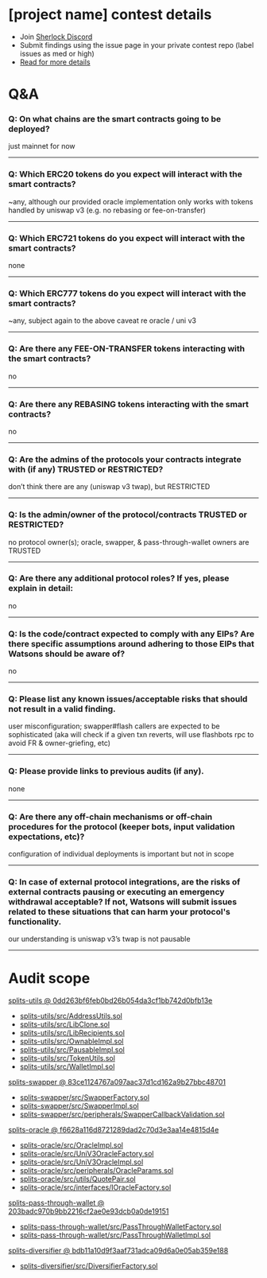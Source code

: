 
# [project name] contest details

- Join [Sherlock Discord](https://discord.gg/MABEWyASkp)
- Submit findings using the issue page in your private contest repo (label issues as med or high)
- [Read for more details](https://docs.sherlock.xyz/audits/watsons)

# Q&A

### Q: On what chains are the smart contracts going to be deployed?
 just mainnet for now
___

### Q: Which ERC20 tokens do you expect will interact with the smart contracts? 
 ~any, although our provided oracle implementation only works with tokens handled by uniswap v3 (e.g. no rebasing or fee-on-transfer)
___

### Q: Which ERC721 tokens do you expect will interact with the smart contracts? 
 none
___

### Q: Which ERC777 tokens do you expect will interact with the smart contracts? 
 ~any, subject again to the above caveat re oracle / uni v3
___

### Q: Are there any FEE-ON-TRANSFER tokens interacting with the smart contracts?

 no
___

### Q: Are there any REBASING tokens interacting with the smart contracts?

 no
___

### Q: Are the admins of the protocols your contracts integrate with (if any) TRUSTED or RESTRICTED?
 don’t think there are any (uniswap v3 twap), but RESTRICTED
___

### Q: Is the admin/owner of the protocol/contracts TRUSTED or RESTRICTED?
 no protocol owner(s); oracle, swapper, & pass-through-wallet owners are TRUSTED
___

### Q: Are there any additional protocol roles? If yes, please explain in detail:
 no
___

### Q: Is the code/contract expected to comply with any EIPs? Are there specific assumptions around adhering to those EIPs that Watsons should be aware of?
 no
___

### Q: Please list any known issues/acceptable risks that should not result in a valid finding.
 user misconfiguration; swapper#flash callers are expected to be sophisticated (aka will check if a given txn reverts, will use flashbots rpc to avoid FR & owner-griefing, etc)
___

### Q: Please provide links to previous audits (if any).
 none
___

### Q: Are there any off-chain mechanisms or off-chain procedures for the protocol (keeper bots, input validation expectations, etc)?
 configuration of individual deployments is important but not in scope
___

### Q: In case of external protocol integrations, are the risks of external contracts pausing or executing an emergency withdrawal acceptable? If not, Watsons will submit issues related to these situations that can harm your protocol's functionality.
our understanding is uniswap v3’s twap is not pausable
___



# Audit scope


[splits-utils @ 0dd263bf6feb0bd26b054da3cf1bb742d0bfb13e](https://github.com/0xSplits/splits-utils/tree/0dd263bf6feb0bd26b054da3cf1bb742d0bfb13e)
- [splits-utils/src/AddressUtils.sol](splits-utils/src/AddressUtils.sol)
- [splits-utils/src/LibClone.sol](splits-utils/src/LibClone.sol)
- [splits-utils/src/LibRecipients.sol](splits-utils/src/LibRecipients.sol)
- [splits-utils/src/OwnableImpl.sol](splits-utils/src/OwnableImpl.sol)
- [splits-utils/src/PausableImpl.sol](splits-utils/src/PausableImpl.sol)
- [splits-utils/src/TokenUtils.sol](splits-utils/src/TokenUtils.sol)
- [splits-utils/src/WalletImpl.sol](splits-utils/src/WalletImpl.sol)

[splits-swapper @ 83ce1124767a097aac37d1cd162a9b27bbc48701](https://github.com/0xSplits/splits-swapper/tree/83ce1124767a097aac37d1cd162a9b27bbc48701)
- [splits-swapper/src/SwapperFactory.sol](splits-swapper/src/SwapperFactory.sol)
- [splits-swapper/src/SwapperImpl.sol](splits-swapper/src/SwapperImpl.sol)
- [splits-swapper/src/peripherals/SwapperCallbackValidation.sol](splits-swapper/src/peripherals/SwapperCallbackValidation.sol)

[splits-oracle @ f6628a116d8721289dad2c70d3e3aa14e4815d4e](https://github.com/0xSplits/splits-oracle/tree/f6628a116d8721289dad2c70d3e3aa14e4815d4e)
- [splits-oracle/src/OracleImpl.sol](splits-oracle/src/OracleImpl.sol)
- [splits-oracle/src/UniV3OracleFactory.sol](splits-oracle/src/UniV3OracleFactory.sol)
- [splits-oracle/src/UniV3OracleImpl.sol](splits-oracle/src/UniV3OracleImpl.sol)
- [splits-oracle/src/peripherals/OracleParams.sol](splits-oracle/src/peripherals/OracleParams.sol)
- [splits-oracle/src/utils/QuotePair.sol](splits-oracle/src/utils/QuotePair.sol)
- [splits-oracle/src/interfaces/IOracleFactory.sol](splits-oracle/src/interfaces/IOracleFactory.sol)

[splits-pass-through-wallet @ 203badc970b9bb2216cf2ae0e93dcb0a0de19151](https://github.com/0xSplits/splits-pass-through-wallet/tree/203badc970b9bb2216cf2ae0e93dcb0a0de19151)
- [splits-pass-through-wallet/src/PassThroughWalletFactory.sol](splits-pass-through-wallet/src/PassThroughWalletFactory.sol)
- [splits-pass-through-wallet/src/PassThroughWalletImpl.sol](splits-pass-through-wallet/src/PassThroughWalletImpl.sol)

[splits-diversifier @ bdb11a10d9f3aaf731adca09d6a0e05ab359e188](https://github.com/0xSplits/splits-diversifier/tree/bdb11a10d9f3aaf731adca09d6a0e05ab359e188)
- [splits-diversifier/src/DiversifierFactory.sol](splits-diversifier/src/DiversifierFactory.sol)


